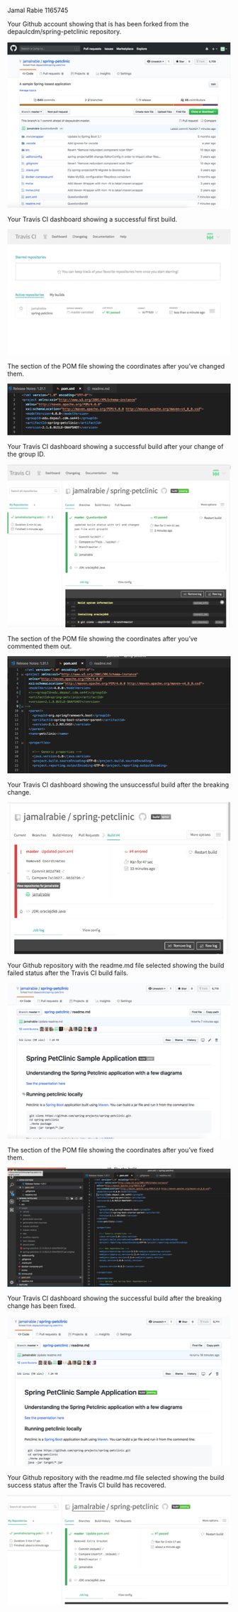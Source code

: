 Jamal Rabie 1165745

Your Github account showing that is has been forked from the depaulcdm/spring-petclinic repository.

![Screen Capture #1](Images/Q1.png)

Your Travis CI dashboard showing a successful first build.

![Screen Capture #2](Images/Q2.png)

The section of the POM  file showing the coordinates after you’ve changed them.

![Screen Capture #3](Images/Q3.png)


Your Travis CI dashboard showing a successful build after your change of the group ID.

![Screen Capture #4](Images/Q4.png)

The section of the POM  file showing the coordinates after you’ve commented them out.

![Screen Capture #5](Images/Q5.png)


Your Travis CI dashboard showing the unsuccessful build after the breaking change.

![Screen Capture #6](Images/Q6.png)

Your Github repository with the readme.md file selected showing the build failed status after the Travis CI build fails.

![Screen Capture #7](Images/Q7.png)

The section of the POM file showing the coordinates after you’ve fixed them.

![Screen Capture #8](Images/Q8.png)


Your Travis CI dashboard showing the successful build after the breaking change has been fixed.

![Screen Capture #9](Images/Q9.png)

Your Github repository with the readme.md file selected showing the build success status after the Travis CI build has recovered.

![Screen Capture #10](Images/Q10.png)